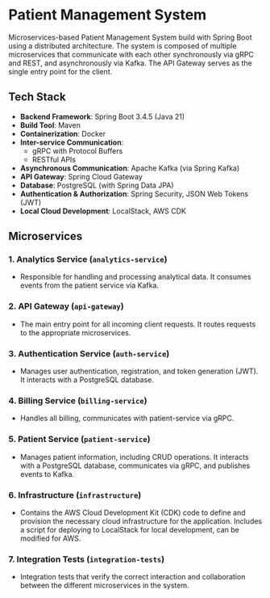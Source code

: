 # Patient Management System

Microservices-based Patient Management System build with Spring Boot using a distributed architecture.  The system is 
composed of multiple microservices that communicate with each other synchronously via gRPC and REST, and asynchronously 
via Kafka. The API Gateway serves as the single entry point for the client.

## Tech Stack 
*   **Backend Framework**: Spring Boot 3.4.5 (Java 21)
*   **Build Tool**: Maven
*   **Containerization**: Docker
*   **Inter-service Communication**:
    *   gRPC with Protocol Buffers
    *   RESTful APIs
*   **Asynchronous Communication**: Apache Kafka (via Spring Kafka)
*   **API Gateway**: Spring Cloud Gateway
*   **Database**: PostgreSQL (with Spring Data JPA)
*   **Authentication & Authorization**: Spring Security, JSON Web Tokens (JWT)
*   **Local Cloud Development**: LocalStack, AWS CDK

## Microservices

### 1. Analytics Service (`analytics-service`)

*  Responsible for handling and processing analytical data. It consumes events from the patient service via Kafka.

### 2. API Gateway (`api-gateway`)

*   The main entry point for all incoming client requests. It routes requests to the appropriate microservices.

### 3. Authentication Service (`auth-service`)

*   Manages user authentication, registration, and token generation (JWT). It interacts with a PostgreSQL database.

### 4. Billing Service (`billing-service`)

*   Handles all billing, communicates with patient-service via gRPC.

### 5. Patient Service (`patient-service`)

*   Manages patient information, including CRUD operations. It interacts with a PostgreSQL database, communicates via gRPC, and publishes events to Kafka.

### 6. Infrastructure (`infrastructure`)

*   Contains the AWS Cloud Development Kit (CDK) code to define and provision the necessary cloud infrastructure for the application. Includes a script for deploying to LocalStack for local development, can be modified for AWS.

### 7. Integration Tests (`integration-tests`)

*   Integration tests that verify the correct interaction and collaboration between the different microservices in the system.